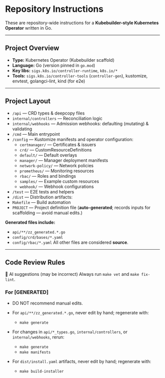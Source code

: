 # Repository Instructions

These are repository-wide instructions for a **Kubebuilder-style Kubernetes Operator** written in Go.

---

## Project Overview
- **Type:** Kubernetes Operator (Kubebuilder scaffold)
- **Language:** Go (version pinned in `go.mod`)
- **Key libs:** `sigs.k8s.io/controller-runtime`, `k8s.io/*`
- **Tools:** `sigs.k8s.io/controller-tools` (`controller-gen`), kustomize, envtest, golangci-lint, kind (for e2e)

---

## Project Layout
- `/api` — CRD types & deepcopy files
- `internal/controllers` — Reconciliation logic
- `internal/webhooks` — Admission webhooks: defaulting (mutating) & validating
- `/cmd` — Main entrypoint
- `/config` — Kustomize manifests and operator configuration:
  - `certmanager/` — Certificates & issuers
  - `crd/` — CustomResourceDefinitions
  - `default/` — Default overlays
  - `manager/` — Manager deployment manifests
  - `network-policy/` — Network policies
  - `prometheus/` — Monitoring resources
  - `rbac/` — Roles and bindings
  - `samples/` — Example custom resources
  - `webhook/` — Webhook configurations
- `/test` — E2E tests and helpers
- `/dist` — Distribution artifacts:
- `Makefile` — Build automation
- `PROJECT` — Project definition file (**auto-generated**; records inputs for scaffolding — avoid manual edits.)

**Generated files include:**
- `api/**/zz_generated.*.go`
- `config/crd/bases/*.yaml`
- `config/rbac/*.yaml`
All other files are considered **source**.

---

## Code Review Rules

:robot: AI suggestions (may be incorrect) Always run `make vet` and `make fix-lint`.

### For [GENERATED]
- DO NOT recommend manual edits.
- For `api/**/zz_generated.*.go`, never edit by hand; regenerate with:
  - `make generate`

- For changes in `api/*_types.go`, `internal/controllers`, or `internal/webhooks`, rerun:
  - `make generate`
  - `make manifests`

- For `dist/install.yaml` artifacts, never edit by hand; regenerate with:
  - `make build-installer`
